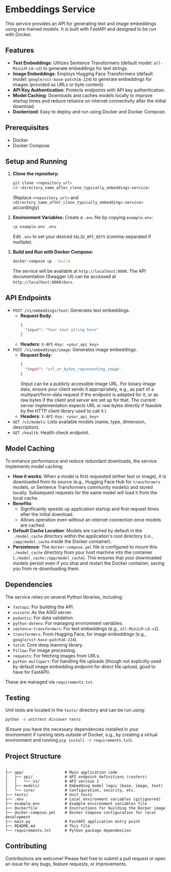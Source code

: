 # Embeddings Service

This service provides an API for generating text and image embeddings using pre-trained models. It is built with FastAPI and designed to be run with Docker.

## Features

-   **Text Embeddings**: Utilizes Sentence Transformers (default model: `all-MiniLM-L6-v2`) to generate embeddings for text strings.
-   **Image Embeddings**: Employs Hugging Face Transformers (default model: `google/vit-base-patch16-224`) to generate embeddings for images (provided as URLs or byte content).
-   **API Key Authentication**: Protects endpoints with API key authentication.
-   **Model Caching**: Downloads and caches models locally to improve startup times and reduce reliance on internet connectivity after the initial download.
-   **Dockerized**: Easy to deploy and run using Docker and Docker Compose.

## Prerequisites

-   Docker
-   Docker Compose

## Setup and Running

1.  **Clone the repository:**
    ```bash
    git clone <repository_url>
    cd <directory_name_after_clone_typically_embeddings-service> 
    ```
    (Replace `<repository_url>` and `<directory_name_after_clone_typically_embeddings-service>` accordingly)

2.  **Environment Variables:**
    Create a `.env` file by copying `example.env`:
    ```bash
    cp example.env .env
    ```
    Edit `.env` to set your desired `VALID_API_KEYS` (comma-separated if multiple).

3.  **Build and Run with Docker Compose:**
    ```bash
    docker-compose up --build
    ```
    The service will be available at `http://localhost:8000`. The API documentation (Swagger UI) can be accessed at `http://localhost:8000/docs`.

## API Endpoints

-   `POST /v1/embeddings/text`: Generates text embeddings.
    -   **Request Body**:
        ```json
        {
          "input": "Your text string here"
        }
        ```
    -   **Headers**: `X-API-Key: <your_api_key>`
-   `POST /v1/embeddings/image`: Generates image embeddings.
    -   **Request Body**:
        ```json
        {
          "input": "url_or_bytes_representing_image"
        }
        ```
        (Input can be a publicly accessible image URL. For binary image data, ensure your client sends it appropriately, e.g., as part of a multipart/form-data request if the endpoint is adapted for it, or as raw bytes if the client and server are set up for that. The current server implementation expects URL or raw bytes directly if feasible by the HTTP client library used to call it.)
    -   **Headers**: `X-API-Key: <your_api_key>`
-   `GET /v1/models`: Lists available models (name, type, dimension, description).
-   `GET /health`: Health check endpoint.

## Model Caching

To enhance performance and reduce redundant downloads, the service implements model caching:

-   **How it works**: When a model is first requested (either text or image), it is downloaded from its source (e.g., Hugging Face Hub for `transformers` models, or Sentence Transformers community models) and stored locally. Subsequent requests for the same model will load it from the local cache.
-   **Benefits**:
    -   Significantly speeds up application startup and first request times after the initial download.
    -   Allows operation even without an internet connection once models are cached.
-   **Default Cache Location**: Models are cached by default in the `./model_cache` directory within the application's root directory (i.e., `/app/model_cache` inside the Docker container).
-   **Persistence**: The `docker-compose.yml` file is configured to mount this `./model_cache` directory from your host machine into the container (`./model_cache:/app/model_cache`). This ensures that your downloaded models persist even if you stop and restart the Docker container, saving you from re-downloading them.

## Dependencies

The service relies on several Python libraries, including:

-   `fastapi`: For building the API.
-   `uvicorn`: As the ASGI server.
-   `pydantic`: For data validation.
-   `python-dotenv`: For managing environment variables.
-   `sentence-transformers`: For text embeddings (e.g., `all-MiniLM-L6-v2`).
-   `transformers`: From Hugging Face, for image embeddings (e.g., `google/vit-base-patch16-224`).
-   `torch`: Core deep learning library.
-   `Pillow`: For image processing.
-   `requests`: For fetching images from URLs.
-   `python-multipart`: For handling file uploads (though not explicitly used by default image embedding endpoint for direct file upload, good to have for FastAPI).

These are managed via `requirements.txt`.

## Testing

Unit tests are located in the `tests/` directory and can be run using:

```bash
python -m unittest discover tests
```
(Ensure you have the necessary dependencies installed in your environment if running tests outside of Docker, e.g., by creating a virtual environment and running `pip install -r requirements.txt`).

## Project Structure

```
.
├── app/                  # Main application code
│   ├── api/              # API endpoint definitions (routers)
│   │   └── v1/           # API version 1
│   ├── models/           # Embedding model logic (base, image, text)
│   └── core/             # Configuration, security, etc.
├── tests/                # Unit tests
├── .env                  # Local environment variables (gitignored)
├── example.env           # Example environment variables file
├── Dockerfile            # Instructions for building the Docker image
├── docker-compose.yml    # Docker Compose configuration for local development
├── main.py               # FastAPI application entry point
├── README.md             # This file
└── requirements.txt      # Python package dependencies
```

## Contributing

Contributions are welcome! Please feel free to submit a pull request or open an issue for any bugs, feature requests, or improvements.